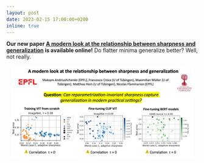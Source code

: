 ```yaml
---
layout: post
date: 2023-02-15 17:00:00+0200
inline: true
---
```



**Our new paper [A modern look at the relationship between sharpness and generalization](https://arxiv.org/abs/2302.07011) is available online!** 
Do flatter minima generalize better? Well, not really.
<div style="text-align: center;">
  <img src="./assets/img/publication_preview/sharpness_vs_generalization.png" alt="Sharpness-vs-generalization summary" width="95%"/>
</div>
